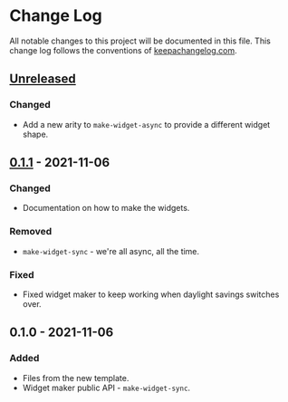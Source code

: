 # Change Log
All notable changes to this project will be documented in this file. This change log follows the conventions of [keepachangelog.com](http://keepachangelog.com/).

## [Unreleased]
### Changed
- Add a new arity to `make-widget-async` to provide a different widget shape.

## [0.1.1] - 2021-11-06
### Changed
- Documentation on how to make the widgets.

### Removed
- `make-widget-sync` - we're all async, all the time.

### Fixed
- Fixed widget maker to keep working when daylight savings switches over.

## 0.1.0 - 2021-11-06
### Added
- Files from the new template.
- Widget maker public API - `make-widget-sync`.

[Unreleased]: https://sourcehost.site/your-name/probando/compare/0.1.1...HEAD
[0.1.1]: https://sourcehost.site/your-name/probando/compare/0.1.0...0.1.1

